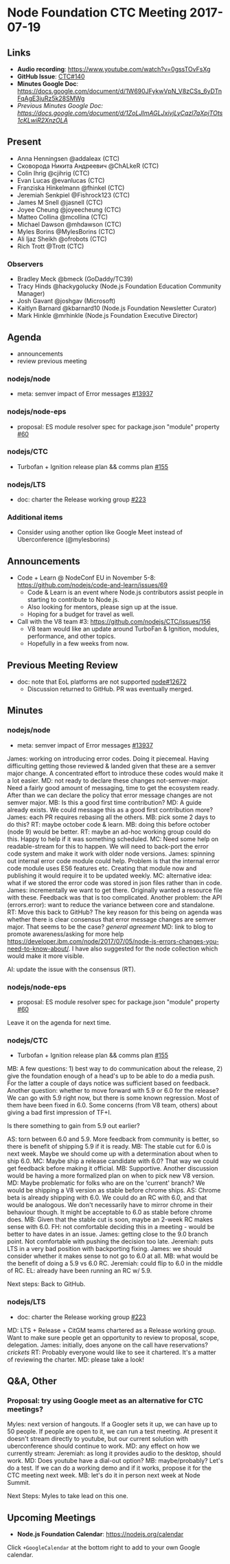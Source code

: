 # Node Foundation CTC Meeting 2017-07-19

## Links

* **Audio recording**: <https://www.youtube.com/watch?v=0gssTOvFsXg>
* **GitHub Issue**: [CTC#140](https://github.com/nodejs/CTC/issues/154)
* **Minutes Google Doc**: <https://docs.google.com/document/d/1W690JFykwVpN_V8zCSs_6yDTnFqAgE3juRz5k28SMWg>
* _Previous Minutes Google Doc: <https://docs.google.com/document/d/1ZoLJImAGLJxivjLyCqzl7qXpjTOts1cKLwiR2XnzOLA>_

## Present

* Anna Henningsen @addaleax (CTC)
* Сковорода Никита Андреевич @ChALkeR (CTC)
* Colin Ihrig @cjihrig (CTC)
* Evan Lucas @evanlucas (CTC)
* Franziska Hinkelmann @fhinkel (CTC)
* Jeremiah Senkpiel @Fishrock123 (CTC)
* James M Snell @jasnell (CTC)
* Joyee Cheung @joyeecheung (CTC)
* Matteo Collina @mcollina (CTC)
* Michael Dawson @mhdawson (CTC)
* Myles Borins @MylesBorins (CTC)
* Ali Ijaz Sheikh @ofrobots (CTC)
* Rich Trott @Trott (CTC)

### Observers

* Bradley Meck @bmeck (GoDaddy/TC39)
* Tracy Hinds @hackygolucky (Node.js Foundation Education Community Manager)
* Josh Gavant @joshgav (Microsoft)
* Kaitlyn Barnard @kbarnard10 (Node.js Foundation Newsletter Curator)
* Mark Hinkle @mrhinkle (Node.js Foundation Executive Director)

## Agenda

* announcements
* review previous meeting

### nodejs/node

* meta: semver impact of Error messages [#13937](https://github.com/nodejs/node/issues/13937)

### nodejs/node-eps

* proposal: ES module resolver spec for package.json "module" property
[#60](https://github.com/nodejs/node-eps/pull/60)

### nodejs/CTC

* Turbofan + Ignition release plan && comms plan
[#155](https://github.com/nodejs/CTC/issues/155)

### nodejs/LTS

* doc: charter the Release working group
[#223](https://github.com/nodejs/LTS/pull/223)

### Additional items

* Consider using another option like Google Meet instead of Uberconference (@mylesborins)

## Announcements

* Code + Learn @ NodeConf EU in November 5-8: https://github.com/nodejs/code-and-learn/issues/69
  * Code & Learn is an event where Node.js contributors assist people in starting to contribute to Node.js.
  * Also looking for mentors, please sign up at the issue.
  * Hoping for a budget for travel as well.
* Call with the V8 team #3: https://github.com/nodejs/CTC/issues/156
  * V8 team would like an update around TurboFan & Ignition, modules, performance, and other topics.
  * Hopefully in a few weeks from now.

## Previous Meeting Review

* doc: note that EoL platforms are not supported [node#12672](https://github.com/nodejs/node/pull/12672)
  * Discussion returned to GitHub. PR was eventually merged.

## Minutes

### nodejs/node

* meta: semver impact of Error messages [#13937](https://github.com/nodejs/node/issues/13937)

James: working on introducing error codes. Doing it piecemeal. Having difficulting getting those reviewed & landed given that these are a semver major change. A concentrated effort to introduce these codes would make it a lot easier.
MD: not ready to declare these changes not-semver-major. Need a fairly good amount of messaging, time to get the ecosystem ready. After than we can declare the policy that error message changes are not semver major.
MB: Is this a good first time contribution?
MD: A guide already exists. We could message this as a good first contribution more?
James: each PR requires rebasing all the others.
MB: pick some 2 days to do this?
RT: maybe october code & learn.
MB: doing this before october (node 9) would be better.
RT: maybe an ad-hoc working group could do this. Happy to help if it was something scheduled.
MC: Need some help on readable-stream for this to happen. We will need to back-port the error code system and make it work with older node versions.
James: spinning out internal error code module could help. Problem is that the internal error code module uses ES6 features etc. Creating that module now and publishing it would require it to be updated weekly.
MC: alternative idea: what if we stored the error code was stored in json files rather than in code.
James: incrementally we want to get there. Originally wanted a resource file with these. Feedback was that is too complicated. Another problem: the API (errors.error): want to reduce the variance between core and standalone.
RT: Move this back to GitHub? The key reason for this being on agenda was whether there is clear consensus that error message changes are semver major. That seems to be the case?
*general agreement*
MD: link to blog to promote awareness/asking for more help https://developer.ibm.com/node/2017/07/05/node-js-errors-changes-you-need-to-know-about/.  I have also suggested for the node collection which would make it more visible.

AI: update the issue with the consensus (RT).


### nodejs/node-eps

* proposal: ES module resolver spec for package.json "module" property
[#60](https://github.com/nodejs/node-eps/pull/60)

Leave it on the agenda for next time.

### nodejs/CTC

* Turbofan + Ignition release plan && comms plan
[#155](https://github.com/nodejs/CTC/issues/155)

MB: A few questions: 1) best way to do communication about the release, 2) give the foundation enough of a head's up to be able to do a media push. For the latter a couple of days notice was sufficient based on feedback. Another question: whether to move forward with 5.9 or 6.0 for the release?
We can go with 5.9 right now, but there is some known regression. Most of them have been fixed in 6.0. Some concerns (from V8 team, others) about giving a bad first impression of TF+I.

Is there something to gain from 5.9 out earlier?

AS: torn between 6.0 and 5.9. More feedback from community is better, so there is benefit of shipping 5.9 if it is ready. 
MB: The stable cut for 6.0 is next week. Maybe we should come up with a determination about when to ship 6.0.
MC: Maybe ship a release candidate with 6.0? That way we could get feedback before making it official.
MB: Supportive. Another discussion would be having a more formalized plan on when to pick new V8 version.
MD: Maybe problematic for folks who are on the 'current' branch? We would be shipping a V8 version as stable before chrome ships.
AS: Chrome beta is already shipping with 6.0. We could do an RC with 6.0, and that would be analogous. We don't necessarily have to mirror chrome in their behaviour though. It might be acceptable to 6.0 as stable before chrome does.
MB: Given that the stable cut is soon, maybe an 2-week RC makes sense with 6.0.
FH: not comfortable deciding this in a meeting - would be better to have dates in an issue.
James: getting close to the 9.0 branch point. Not comfortable with pushing the decision too late.
Jeremiah: puts LTS in a very bad position with backporting fixing.
James: we should consider whether it makes sense to not go to 6.0 at all.
MB: what would be the benefit of doing a 5.9 vs 6.0 RC.
Jeremiah: could flip to 6.0 in the middle of RC.
EL: already have been running an RC w/ 5.9.

Next steps: Back to GitHub.


### nodejs/LTS

* doc: charter the Release working group
[#223](https://github.com/nodejs/LTS/pull/223)

MD: LTS + Release + CitGM teams chartered as a Release working group. Want to make sure people get an opportunity to review to proposal, scope, delegation.
James: initially, does anyone on the call have reservations?
*crickets*
RT: Probably everyone would like to see it chartered. It's a matter of reviewing the charter.
MD: please take a look!


## Q&A, Other

### Proposal: try using Google meet as an alternative for CTC meetings?

Myles: next version of hangouts. If a Googler sets it up, we can have up to 50 people. If people are open to it, we can run a test meeting. At present it doesn't stream directly to youtube, but our current solution with uberconference should continue to work.
MD: any effect on how we currently stream:
Jeremiah: as long it provides audio to the desktop, should work.
MD: Does youtube have a dial-out option?
MB: maybe/probably? Let's do a test. If we can do a working demo and if it works, propose it for the CTC meeting next week.
MB: let's do it in person next week at Node Summit.

Next Steps: Myles to take lead on this one.

### 

## Upcoming Meetings

* **Node.js Foundation Calendar**: https://nodejs.org/calendar

Click `+GoogleCalendar` at the bottom right to add to your own Google calendar.

